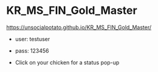 # KR_MS_FIN_Gold_Master
https://unsocialpotato.github.io/KR_MS_FIN_Gold_Master/
- user: testuser
- pass: 123456

- Click on your chicken for a status pop-up
